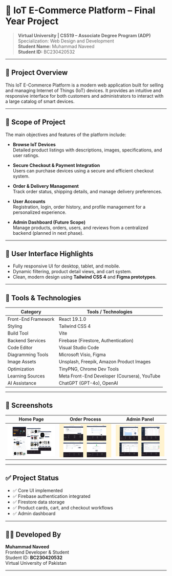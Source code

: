 # 🛒 IoT E-Commerce Platform – Final Year Project

> **Virtual University | CS519 – Associate Degree Program (ADP)**  
> Specialization: Web Design and Development  
> **Student Name:** Muhammad Naveed  
> **Student ID:** BC230420532  

---

## 📘 Project Overview

This IoT E-Commerce Platform is a modern web application built for selling and managing Internet of Things (IoT) devices. It provides an intuitive and responsive interface for both customers and administrators to interact with a large catalog of smart devices.

---

## 🎯 Scope of Project

The main objectives and features of the platform include:

- **Browse IoT Devices**  
  Detailed product listings with descriptions, images, specifications, and user ratings.

- **Secure Checkout & Payment Integration**  
  Users can purchase devices using a secure and efficient checkout system.

- **Order & Delivery Management**  
  Track order status, shipping details, and manage delivery preferences.

- **User Accounts**  
  Registration, login, order history, and profile management for a personalized experience.

- **Admin Dashboard (Future Scope)**  
  Manage products, orders, users, and reviews from a centralized backend (planned in next phase).

---

## 🎨 User Interface Highlights

- Fully responsive UI for desktop, tablet, and mobile.
- Dynamic filtering, product detail views, and cart system.
- Clean, modern design using **Tailwind CSS 4** and **Figma prototypes**.

---

## 🧩 Tools & Technologies

| Category              | Tools / Technologies                          |
|-----------------------|-----------------------------------------------|
| Front-End Framework   | React 19.1.0                                   |
| Styling               | Tailwind CSS 4                                 |
| Build Tool            | Vite                                           |
| Backend Services      | Firebase (Firestore, Authentication)          |
| Code Editor           | Visual Studio Code                            |
| Diagramming Tools     | Microsoft Visio, Figma                        |
| Image Assets          | Unsplash, Freepik, Amazon Product Images       |
| Optimization          | TinyPNG, Chrome Dev Tools                     |
| Learning Sources      | Meta Front-End Developer (Coursera), YouTube  |
| AI Assistance         | ChatGPT (GPT-4o), OpenAI                      |

---

## 📸 Screenshots

| Home Page | Order Process | Admin Panel |
|-----------|------------------|----------------|
| ![Home](./screenshots/home.png) | ![Catalog](./screenshots/order.png) | ![Detail](./screenshots/admin.png) |

---

## ✅ Project Status

- ✅ Core UI implemented  
- ✅ Firebase authentication integrated  
- ✅ Firestore data storage  
- ✅ Product cards, cart, and checkout workflows  
- ✅ Admin dashboard 

---

## 👨‍💻 Developed By

**Muhammad Naveed**  
Frontend Developer & Student  
Student ID: **BC230420532**  
Virtual University of Pakistan

---

